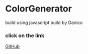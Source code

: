 # ColorGenerator

build using javascript
build by Danico

### click on the link

[GitHub](https://color-generator-project-1.netlify.app/)
